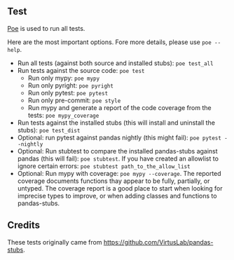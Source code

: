 ## Test

[Poe](https://github.com/nat-n/poethepoet) is used to run all tests.

Here are the most important options. Fore more details, please use `poe --help`.

- Run all tests (against both source and installed stubs): `poe test_all`
- Run tests against the source code: `poe test` 
  - Run only mypy: `poe mypy`
  - Run only pyright: `poe pyright`
  - Run only pytest: `poe pytest`
  - Run only pre-commit: `poe style`
  - Run mypy and generate a report of the code coverage from the tests: `poe mypy_coverage`
- Run tests against the installed stubs (this will install and uninstall the stubs): `poe test_dist`
- Optional: run pytest against pandas nightly (this might fail): `poe pytest --nightly`
- Optional: Run stubtest to compare the installed pandas-stubs against pandas (this will fail): `poe stubtest`. If you have created an allowlist to ignore certain errors: `poe stubtest path_to_the_allow_list`
- Optional: Run mypy with coverage: `poe mypy --coverage`. The reported coverage documents functions thay appear to be fully, 
  partially, or untyped.  The coverage report is a good place to start when looking for imprecise types to improve, or when
  adding classes and functions to pandas-stubs.

## Credits
These tests originally came from https://github.com/VirtusLab/pandas-stubs.
